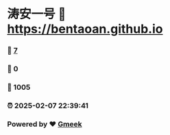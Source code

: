 # 涛安一号 :link: https://bentaoan.github.io 
### :page_facing_up: [7](https://bentaoan.github.io/tag.html) 
### :speech_balloon: 0 
### :hibiscus: 1005 
### :alarm_clock: 2025-02-07 22:39:41 
### Powered by :heart: [Gmeek](https://github.com/Meekdai/Gmeek)
